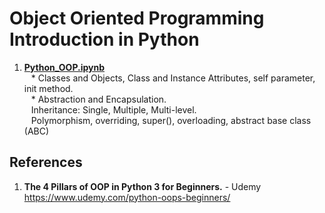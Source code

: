 # Object Oriented Programming Introduction in Python

1.  **[Python_OOP.ipynb](https://github.com/nkuhta/OOP-Python/blob/master/Python_OOP.ipynb)**  
&ensp;  * Classes and Objects, Class and Instance Attributes, self parameter, init method.  
&ensp;  * Abstraction and Encapsulation.  
&ensp;  Inheritance:  Single, Multiple, Multi-level.  
&ensp;  Polymorphism, overriding, super(), overloading, abstract base class (ABC)  

##  References
1.  **The 4 Pillars of OOP in Python 3 for Beginners.** - Udemy   
	https://www.udemy.com/python-oops-beginners/
